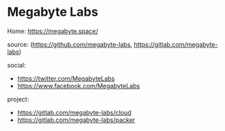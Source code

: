 # Megabyte Labs
Home: https://megabyte.space/

source: (https://github.com/megabyte-labs, https://gitlab.com/megabyte-labs)

social:
- https://twitter.com/MegabyteLabs
- https://www.facebook.com/MegabyteLabs

project:
- https://gitlab.com/megabyte-labs/cloud
- https://gitlab.com/megabyte-labs/packer
